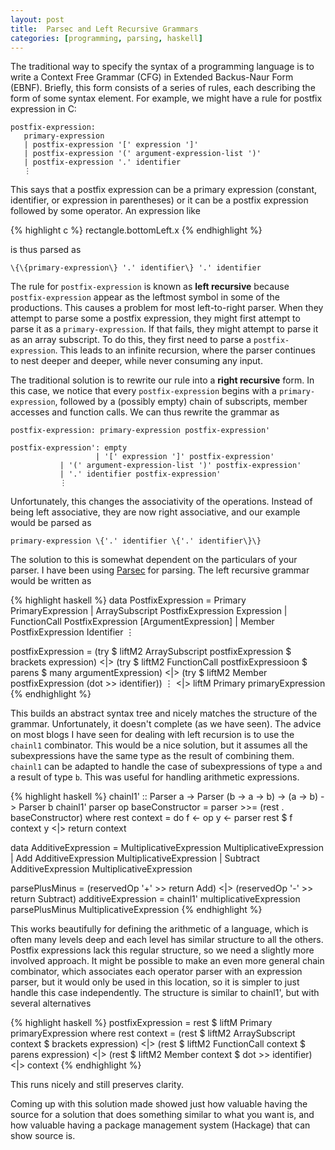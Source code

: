```yaml
---
layout:	post
title:	Parsec and Left Recursive Grammars
categories: [programming, parsing, haskell]
---
```

The traditional way to specify the syntax of a programming language is to write
a Context Free Grammar (CFG) in Extended Backus-Naur Form (EBNF). Briefly, this
form consists of a series of rules, each describing the form of some syntax
element. For example, we might have a rule for postfix expression in C:

    postfix-expression:
       primary-expression
       | postfix-expression '[' expression ']'
       | postfix-expression '(' argument-expression-list ')'
       | postfix-expression '.' identifier
       ⋮

This says that a postfix expression can be a primary expression (constant,
identifier, or expression in parentheses) or it can be a postfix expression
followed by some operator. An expression like

{% highlight c %}
rectangle.bottomLeft.x
{% endhighlight %}

is thus parsed as

    \{\{primary-expression\} '.' identifier\} '.' identifier

The rule for `postfix-expression` is known as **left recursive** because
`postfix-expression` appear as the leftmost symbol in some of the productions.
This causes a problem for most left-to-right parser. When they attempt to parse
some a postfix expression, they might first attempt to parse it as a
`primary-expression`. If that fails, they might attempt to parse it as an array
subscript. To do this, they first need to parse a `postfix-expression`. This
leads to an infinite recursion, where the parser continues to nest deeper and
deeper, while never consuming any input.

The traditional solution is to rewrite our rule into a **right recursive** form.
In this case, we notice that every `postfix-expression` begins with a
`primary-expression`, followed by a (possibly empty) chain of subscripts, member accesses and
function calls.
We can thus rewrite the grammar as

    postfix-expression: primary-expression postfix-expression'

    postfix-expression': empty
                       | '[' expression ']' postfix-expression'
		       | '(' argument-expression-list ')' postfix-expression'
		       | '.' identifier postfix-expression'
		       ⋮

Unfortunately, this changes the associativity of the operations. Instead of
being left associative, they are now right associative, and our example would be
parsed as

    primary-expression \{'.' identifier \{'.' identifier\}\}

The solution to this is somewhat dependent on the particulars of your parser.
I have been using [Parsec](https://wiki.haskell.org/Parsec) for parsing. The
left recursive grammar would be written as

{% highlight haskell %}
data PostfixExpression = Primary PrimaryExpression
     		       | ArraySubscript PostfixExpression Expression
		       | FunctionCall PostfixExpression [ArgumentExpression]
		       | Member PostfixExpression Identifier
		       ⋮
		       
postfixExpression =
    (try $ liftM2 ArraySubscript postfixExpression $ brackets expression)
    <|> (try $ liftM2 FunctionCall postfixExpressioon $ parens $ many argumentExpression)
    <|> (try $ liftM2 Member postfixExpression (dot >> identifier))
    ⋮
    <|> liftM Primary primaryExpression
{% endhighlight %}

This builds an abstract syntax tree and nicely matches the structure of the
grammar. Unfortunately, it doesn't complete (as we have seen). The advice on most
blogs I have seen for dealing with left recursion is to use the `chainl1`
combinator. This would be a nice solution, but it assumes all the subexpressions
have the same type as the result of combining them. `chainl1` can be adapted to
handle the case of subexpressions of type `a` and a result of type `b`. This was
useful for handling arithmetic expressions.

{% highlight haskell %}
chainl1' :: Parser a -> Parser (b -> a -> b) -> (a -> b) -> Parser b
chainl1' parser op baseConstructor = parser >>= (rest . baseConstructor)
    where rest context = do
			     f <- op
			     y <- parser
			     rest $ f context y
			 <|> return context

data AdditiveExpression = MultiplicativeExpression MultiplicativeExpression
     			| Add AdditiveExpression MultiplicativeExpression
			| Subtract AdditiveExpression MultiplicativeExpression

parsePlusMinus = (reservedOp '+' >> return Add) <|> (reservedOp '-' >> return Subtract)
additiveExpression = chainl1' multiplicativeExpression parsePlusMinus MultiplicativeExpression
{% endhighlight %}

This works beautifully for defining the arithmetic of a language, which is often
many levels deep and each level has similar structure to all the others. Postfix
expressions lack this regular structure, so we need a slightly more involved
approach. It might be possible to make an even more general chain combinator,
which associates each operator parser with an expression parser, but it would
only be used in this location, so it is simpler to just handle this case
independently. The structure is similar to chainl1', but with several
alternatives

{% highlight haskell %}
postfixExpression = rest $ liftM Primary primaryExpression
    where rest context = (rest $ liftM2 ArraySubscript context $ brackets expression)
    	       	       	 <|> (rest $ liftM2 FunctionCall context $ parens expression)
			 <|> (rest $ liftM2 Member context $ dot >> identifier)
			 <|> context
{% endhighlight %}

This runs nicely and still preserves clarity.

Coming up with this solution made showed just how valuable having the source for
a solution that does something similar to what you want is, and how valuable
having a package management system (Hackage) that can show source is.